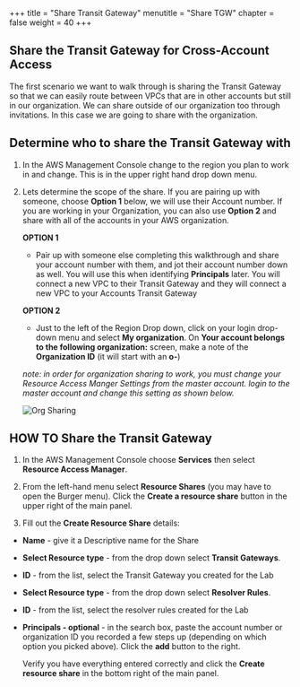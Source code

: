 +++
title = "Share Transit Gateway"
menutitle = "Share TGW"
chapter = false
weight = 40
+++

## Share the Transit Gateway for Cross-Account Access

The first scenario we want to walk through is sharing the Transit Gateway so that we can easily route between VPCs that are in other accounts but still in our organization. We can share outside of our organization too through invitations. In this case we are going to share with the organization.

## Determine who to share the Transit Gateway with

1. In the AWS Management Console change to the region you plan to work in and change. This is in the upper right hand drop down menu.

1. Lets determine the scope of the share. If you are pairing up with someone, choose **Option 1** below, we will use their Account number. If you are working in your Organization, you can also use **Option 2** and share with all of the accounts in your AWS organization.

   **OPTION 1**

   - Pair up with someone else completing this walkthrough and share your account number with them, and jot their account number down as well. You will use this when identifying **Principals** later.
     You will connect a new VPC to their Transit Gateway and they will connect a new VPC to your Accounts Transit Gateway

   **OPTION 2**

   - Just to the left of the Region Drop down, click on your login drop-down menu and select **My organization**. On **Your account belongs to the following organization:** screen, make a note of the **Organization ID** (it will start with an **o-**)

   _note: in order for organization sharing to work, you must change your Resource Access Manger Settings from the master account. login to the master account and change this setting as shown below._

   ![Org Sharing](../images/ram-orgSettings.png)

## HOW TO Share the Transit Gateway

1. In the AWS Management Console choose **Services** then select **Resource Access Manager**.

1. From the left-hand menu select **Resource Shares** (you may have to open the Burger menu). Click the **Create a resource share** button in the upper right of the main panel.

1. Fill out the **Create Resource Share** details:

- **Name** - give it a Descriptive name for the Share
- **Select Resource type** - from the drop down select **Transit Gateways**.
- **ID** - from the list, select the Transit Gateway you created for the Lab
- **Select Resource type** - from the drop down select **Resolver Rules**.
- **ID** - from the list, select the resolver rules created for the Lab
- **Principals - optional** - in the search box, paste the account number or organization ID you recorded a few steps up (depending on which option you picked above). Click the **add** button to the right.

  Verify you have everything entered correctly and click the **Create resource share** in the bottom right of the main panel.
